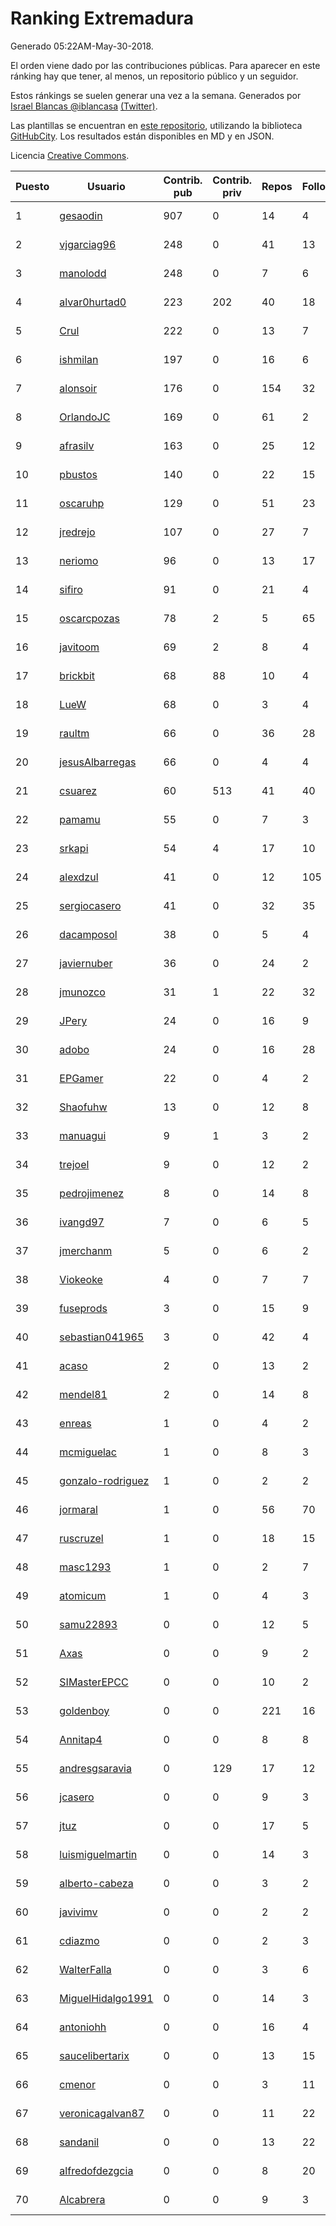 # Ranking Extremadura

Generado 05:22AM-May-30-2018.

El orden viene dado por las contribuciones públicas. Para aparecer en este ránking hay que tener, al menos, un repositorio público y un seguidor.

Estos ránkings se suelen generar una vez a la semana. Generados por [Israel Blancas @iblancasa](https://github.com/iblancasa/) [(Twitter)](https://twitter.com/iblancasa).

Las plantillas se encuentran en [este repositorio](https://github.com/iblancasa/GH-Spanish-Ranking), utilizando la biblioteca [GitHubCity](https://github.com/iblancasa/GitHubCity). Los resultados están disponibles en MD y en JSON.

Licencia [Creative Commons](https://creativecommons.org/licenses/by/4.0/).

| Puesto   |  Usuario  | Contrib. pub | Contrib. priv |Repos| Followers | Desde |  Avatar  |
|----------|-----------|--------------|---------------|-----|-----------|-------|----------|
|1|[gesaodin](https://github.com/gesaodin)|907|0|14|4|2015-03-13|![gesaodin](https://avatars2.githubusercontent.com/u/11463651)|
|2|[vjgarciag96](https://github.com/vjgarciag96)|248|0|41|13|2016-07-01|![vjgarciag96](https://avatars2.githubusercontent.com/u/20244357)|
|3|[manolodd](https://github.com/manolodd)|248|0|7|6|2013-08-08|![manolodd](https://avatars1.githubusercontent.com/u/5189679)|
|4|[alvar0hurtad0](https://github.com/alvar0hurtad0)|223|202|40|18|2011-10-15|![alvar0hurtad0](https://avatars3.githubusercontent.com/u/1130114)|
|5|[Crul](https://github.com/Crul)|222|0|13|7|2013-09-29|![Crul](https://avatars3.githubusercontent.com/u/5569741)|
|6|[ishmilan](https://github.com/ishmilan)|197|0|16|6|2014-10-07|![ishmilan](https://avatars1.githubusercontent.com/u/9059414)|
|7|[alonsoir](https://github.com/alonsoir)|176|0|154|32|2012-09-23|![alonsoir](https://avatars1.githubusercontent.com/u/2405946)|
|8|[OrlandoJC](https://github.com/OrlandoJC)|169|0|61|2|2016-04-15|![OrlandoJC](https://avatars1.githubusercontent.com/u/18491737)|
|9|[afrasilv](https://github.com/afrasilv)|163|0|25|12|2014-10-15|![afrasilv](https://avatars2.githubusercontent.com/u/9256924)|
|10|[pbustos](https://github.com/pbustos)|140|0|22|15|2013-12-06|![pbustos](https://avatars1.githubusercontent.com/u/6126487)|
|11|[oscaruhp](https://github.com/oscaruhp)|129|0|51|23|2011-06-18|![oscaruhp](https://avatars0.githubusercontent.com/u/859116)|
|12|[jredrejo](https://github.com/jredrejo)|107|0|27|7|2011-08-27|![jredrejo](https://avatars2.githubusercontent.com/u/1008178)|
|13|[neriomo](https://github.com/neriomo)|96|0|13|17|2015-01-17|![neriomo](https://avatars1.githubusercontent.com/u/10569358)|
|14|[sifiro](https://github.com/sifiro)|91|0|21|4|2011-10-23|![sifiro](https://avatars1.githubusercontent.com/u/1146729)|
|15|[oscarcpozas](https://github.com/oscarcpozas)|78|2|5|65|2013-01-27|![oscarcpozas](https://avatars3.githubusercontent.com/u/3399621)|
|16|[javitoom](https://github.com/javitoom)|69|2|8|4|2015-09-16|![javitoom](https://avatars2.githubusercontent.com/u/14310769)|
|17|[brickbit](https://github.com/brickbit)|68|88|10|4|2016-06-02|![brickbit](https://avatars2.githubusercontent.com/u/19708065)|
|18|[LueW](https://github.com/LueW)|68|0|3|4|2016-07-06|![LueW](https://avatars0.githubusercontent.com/u/20323507)|
|19|[raultm](https://github.com/raultm)|66|0|36|28|2011-03-09|![raultm](https://avatars3.githubusercontent.com/u/659494)|
|20|[jesusAlbarregas](https://github.com/jesusAlbarregas)|66|0|4|4|2015-11-05|![jesusAlbarregas](https://avatars3.githubusercontent.com/u/15678914)|
|21|[csuarez](https://github.com/csuarez)|60|513|41|40|2011-03-21|![csuarez](https://avatars3.githubusercontent.com/u/680660)|
|22|[pamamu](https://github.com/pamamu)|55|0|7|3|2014-11-19|![pamamu](https://avatars0.githubusercontent.com/u/9834603)|
|23|[srkapi](https://github.com/srkapi)|54|4|17|10|2015-02-08|![srkapi](https://avatars1.githubusercontent.com/u/10909126)|
|24|[alexdzul](https://github.com/alexdzul)|41|0|12|105|2012-06-29|![alexdzul](https://avatars2.githubusercontent.com/u/1907359)|
|25|[sergiocasero](https://github.com/sergiocasero)|41|0|32|35|2015-02-03|![sergiocasero](https://avatars1.githubusercontent.com/u/10833202)|
|26|[dacamposol](https://github.com/dacamposol)|38|0|5|4|2016-01-27|![dacamposol](https://avatars3.githubusercontent.com/u/16921751)|
|27|[javiernuber](https://github.com/javiernuber)|36|0|24|2|2011-06-16|![javiernuber](https://avatars2.githubusercontent.com/u/854567)|
|28|[jmunozco](https://github.com/jmunozco)|31|1|22|32|2012-11-23|![jmunozco](https://avatars0.githubusercontent.com/u/2869841)|
|29|[JPery](https://github.com/JPery)|24|0|16|9|2015-02-18|![JPery](https://avatars0.githubusercontent.com/u/11062553)|
|30|[adobo](https://github.com/adobo)|24|0|16|28|2011-05-09|![adobo](https://avatars1.githubusercontent.com/u/776565)|
|31|[EPGamer](https://github.com/EPGamer)|22|0|4|2|2017-10-04|![EPGamer](https://avatars0.githubusercontent.com/u/32526164)|
|32|[Shaofuhw](https://github.com/Shaofuhw)|13|0|12|8|2015-12-11|![Shaofuhw](https://avatars3.githubusercontent.com/u/16259768)|
|33|[manuagui](https://github.com/manuagui)|9|1|3|2|2013-05-09|![manuagui](https://avatars0.githubusercontent.com/u/4390275)|
|34|[trejoel](https://github.com/trejoel)|9|0|12|2|2014-12-05|![trejoel](https://avatars2.githubusercontent.com/u/10090873)|
|35|[pedrojimenez](https://github.com/pedrojimenez)|8|0|14|8|2011-09-12|![pedrojimenez](https://avatars1.githubusercontent.com/u/1044532)|
|36|[ivangd97](https://github.com/ivangd97)|7|0|6|5|2014-05-06|![ivangd97](https://avatars1.githubusercontent.com/u/7497049)|
|37|[jmerchanm](https://github.com/jmerchanm)|5|0|6|2|2016-01-10|![jmerchanm](https://avatars2.githubusercontent.com/u/16636179)|
|38|[Viokeoke](https://github.com/Viokeoke)|4|0|7|7|2015-10-23|![Viokeoke](https://avatars0.githubusercontent.com/u/15265427)|
|39|[fuseprods](https://github.com/fuseprods)|3|0|15|9|2012-12-15|![fuseprods](https://avatars0.githubusercontent.com/u/3052275)|
|40|[sebastian041965](https://github.com/sebastian041965)|3|0|42|4|2013-10-07|![sebastian041965](https://avatars1.githubusercontent.com/u/5628346)|
|41|[acaso](https://github.com/acaso)|2|0|13|2|2011-08-12|![acaso](https://avatars3.githubusercontent.com/u/976381)|
|42|[mendel81](https://github.com/mendel81)|2|0|14|8|2012-07-18|![mendel81](https://avatars3.githubusercontent.com/u/1996771)|
|43|[enreas](https://github.com/enreas)|1|0|4|2|2011-11-07|![enreas](https://avatars1.githubusercontent.com/u/1179213)|
|44|[mcmiguelac](https://github.com/mcmiguelac)|1|0|8|3|2014-05-07|![mcmiguelac](https://avatars2.githubusercontent.com/u/7512450)|
|45|[gonzalo-rodriguez](https://github.com/gonzalo-rodriguez)|1|0|2|2|2013-04-02|![gonzalo-rodriguez](https://avatars2.githubusercontent.com/u/4035127)|
|46|[jormaral](https://github.com/jormaral)|1|0|56|70|2011-06-03|![jormaral](https://avatars1.githubusercontent.com/u/827073)|
|47|[ruscruzel](https://github.com/ruscruzel)|1|0|18|15|2013-07-09|![ruscruzel](https://avatars3.githubusercontent.com/u/4977448)|
|48|[masc1293](https://github.com/masc1293)|1|0|2|7|2013-10-08|![masc1293](https://avatars1.githubusercontent.com/u/5641093)|
|49|[atomicum](https://github.com/atomicum)|1|0|4|3|2014-01-13|![atomicum](https://avatars1.githubusercontent.com/u/6386399)|
|50|[samu22893](https://github.com/samu22893)|0|0|12|5|2013-10-30|![samu22893](https://avatars1.githubusercontent.com/u/5812967)|
|51|[Axas](https://github.com/Axas)|0|0|9|2|2015-03-04|![Axas](https://avatars3.githubusercontent.com/u/11320626)|
|52|[SIMasterEPCC](https://github.com/SIMasterEPCC)|0|0|10|2|2017-03-16|![SIMasterEPCC](https://avatars2.githubusercontent.com/u/26468069)|
|53|[goldenboy](https://github.com/goldenboy)|0|0|221|16|2009-05-27|![goldenboy](https://avatars0.githubusercontent.com/u/89311)|
|54|[Annitap4](https://github.com/Annitap4)|0|0|8|8|2010-08-30|![Annitap4](https://avatars1.githubusercontent.com/u/381260)|
|55|[andresgsaravia](https://github.com/andresgsaravia)|0|129|17|12|2011-06-13|![andresgsaravia](https://avatars1.githubusercontent.com/u/847815)|
|56|[jcasero](https://github.com/jcasero)|0|0|9|3|2012-05-06|![jcasero](https://avatars3.githubusercontent.com/u/1710851)|
|57|[jtuz](https://github.com/jtuz)|0|0|17|5|2011-12-01|![jtuz](https://avatars2.githubusercontent.com/u/1232719)|
|58|[luismiguelmartin](https://github.com/luismiguelmartin)|0|0|14|3|2012-07-07|![luismiguelmartin](https://avatars1.githubusercontent.com/u/1935342)|
|59|[alberto-cabeza](https://github.com/alberto-cabeza)|0|0|3|2|2013-12-19|![alberto-cabeza](https://avatars2.githubusercontent.com/u/6225528)|
|60|[javivimv](https://github.com/javivimv)|0|0|2|2|2014-02-17|![javivimv](https://avatars2.githubusercontent.com/u/6708850)|
|61|[cdiazmo](https://github.com/cdiazmo)|0|0|2|3|2014-09-23|![cdiazmo](https://avatars0.githubusercontent.com/u/8872502)|
|62|[WalterFalla](https://github.com/WalterFalla)|0|0|3|6|2015-02-10|![WalterFalla](https://avatars3.githubusercontent.com/u/10943040)|
|63|[MiguelHidalgo1991](https://github.com/MiguelHidalgo1991)|0|0|14|3|2015-02-03|![MiguelHidalgo1991](https://avatars2.githubusercontent.com/u/10829078)|
|64|[antoniohh](https://github.com/antoniohh)|0|0|16|4|2016-02-03|![antoniohh](https://avatars1.githubusercontent.com/u/17055656)|
|65|[saucelibertarix](https://github.com/saucelibertarix)|0|0|13|15|2016-10-07|![saucelibertarix](https://avatars1.githubusercontent.com/u/22678042)|
|66|[cmenor](https://github.com/cmenor)|0|0|3|11|2016-10-07|![cmenor](https://avatars3.githubusercontent.com/u/22678047)|
|67|[veronicagalvan87](https://github.com/veronicagalvan87)|0|0|11|22|2016-10-07|![veronicagalvan87](https://avatars0.githubusercontent.com/u/22678056)|
|68|[sandanil](https://github.com/sandanil)|0|0|13|22|2016-10-07|![sandanil](https://avatars1.githubusercontent.com/u/22678110)|
|69|[alfredofdezgcia](https://github.com/alfredofdezgcia)|0|0|8|20|2016-11-08|![alfredofdezgcia](https://avatars2.githubusercontent.com/u/23337512)|
|70|[Alcabrera](https://github.com/Alcabrera)|0|0|9|3|2017-02-23|![Alcabrera](https://avatars0.githubusercontent.com/u/25983224)|
